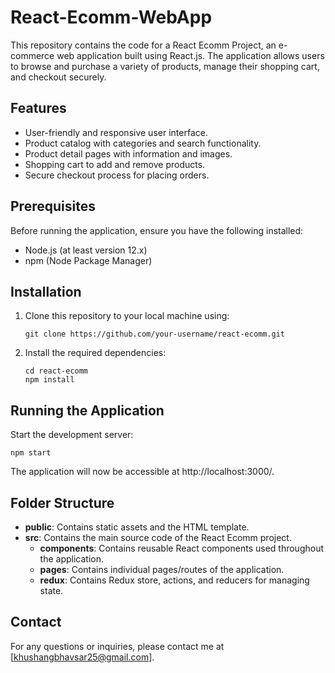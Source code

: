 
# React-Ecomm-WebApp 

This repository contains the code for a React Ecomm Project, an e-commerce web application built using React.js. The application allows users to browse and purchase a variety of products, manage their shopping cart, and checkout securely.

## Features

- User-friendly and responsive user interface.
- Product catalog with categories and search functionality.
- Product detail pages with information and images.
- Shopping cart to add and remove products.
- Secure checkout process for placing orders.

## Prerequisites

Before running the application, ensure you have the following installed:

- Node.js (at least version 12.x)
- npm (Node Package Manager)

## Installation

1. Clone this repository to your local machine using:
   ```
   git clone https://github.com/your-username/react-ecomm.git
   ```

2. Install the required dependencies:
   ```
   cd react-ecomm
   npm install
   ```

## Running the Application

Start the development server:
   ```
   npm start
   ```

The application will now be accessible at http://localhost:3000/.

## Folder Structure

- **public**: Contains static assets and the HTML template.
- **src**: Contains the main source code of the React Ecomm project.
  - **components**: Contains reusable React components used throughout the application.
  - **pages**: Contains individual pages/routes of the application.
  - **redux**: Contains Redux store, actions, and reducers for managing state.
 
## Contact

For any questions or inquiries, please contact me at [khushangbhavsar25@gmail.com].
